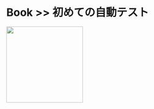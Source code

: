 # Book >> 初めての自動テスト

<img src="https://images-na.ssl-images-amazon.com/images/I/51ANm6GnYPL._SX258_BO1,204,203,200_.jpg" style="width: 200px"/>